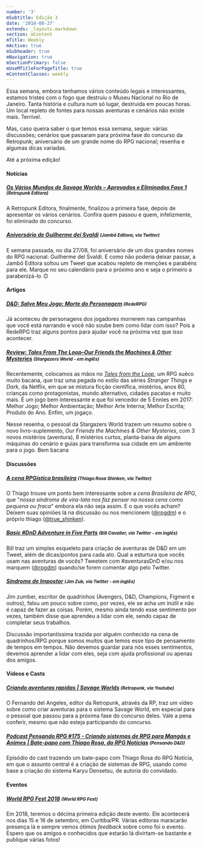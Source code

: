 ```yaml
---
number: '3'
mSubtitle: Edição 3
date: '2018-08-27'
extends: _layouts.markdown
section: mContent
mTitle: Weekly
mActive: true
mSubheader: true
mNavigation: true
mSectionPrimary: false
mUseMTitleForPageTitle: true
mContentClasses: weekly
---
```


Essa semana, embora tenhamos vários conteúdo legais e interessantes, estamos tristes com o fogo que destruiu o Museu Nacional no Rio de Janeiro. Tanta história e cultura num só lugar, destruida em poucas horas. Um local repleto de fontes para nossas aventuras e cenários não existe mais. Terrível.

Mas, caso queira saber o que temos essa semana, segue: várias discussões; cenários que passaram para próxima fase do concurso da Retropunk; aniversário de um grande nome do RPG nacional; resenha e algumas dicas variadas.

Até a próxima edição!

#### Notícias

##### [Os Vários Mundos de Savage Worlds – Aprovados e Eliminados Fase 1] <small>(Retropunk Editora)</small>
A Retropunk Editora, finalmente, finalizou a primeira fase, depois de apresentar os vários cenários. Confira quem passou e quem, infelizmente, foi eliminado do concurso.

##### [Aniversário de Guilherme dei Svaldi] <small>(Jambô Editora, via Twitter)</small>
E semana passada, no dia 27/08, foi aniversário de um dos grandes nomes do RPG nacional: Guilherme del Svaldi. E como não poderia deixar passar, a Jambô Editora soltou um Tweet que acabou repleto de menções e parabéns para ele. Marque no seu calendário para o próximo ano e seja o primeiro a parabenizá-lo :D

#### Artigos

##### [D&D: Salve Meu Jogo: Morte do Personagem] <small>(RedeRPG)</small>
Já aconteceu de personagens dos jogadores morrerem nas campanhas que você está narrando e você não soube bem como lidar com isso? Pois a RedeRPG traz alguns pontos para ajudar você na próxima vez que isso acontecer.

##### [Review: Tales From The Loop–Our Friends the Machines & Other Mysteries] <small>(Stargazers World - em inglês)</small>
Recentemente, colocamos as mãos no <em>[Tales from the Loop]</em>, um RPG suéco muito bacana, que traz uma pegada no estilo das séries <em>Stranger Things</em> e <em>Dark</em>, da Netflix, em que se mistura ficção científica, mistérios, anos 80, crianças como protagonistas, mundo alternativo, cidades pacatas e muito mais. É um jogo bem interessante e que foi vencedor de 5 Ennies em 2017: Melhor Jogo; Melhor Ambientação; Melhor Arte Interna; Melhor Escrita; Produto do Ano. Enfim, um jogaço.

Nesse resenha, o pessoal da Stargazers World trazem um resumo sobre o novo livro-suplemento, <em>Our Friends the Machines & Other Mysteries</em>, com 3 novos mistérios (aventura), 8 mistérios curtos, planta-baixa de alguns máquinas do cenário e guias para transforma sua cidade em um ambiente para o jogo. Bem bacana

#### Discussões

##### [A cena RPGística brasileira] <small>(Thiago Rosa Shinken, via Twitter)</small>
O Thiago trouxe um ponto bem interessante sobre a *cena Brasileira de RPG*, que "*nossa síndrome de vira-lata nos faz pensar na nossa cena como pequena ou fraca*" embora ela não seja assim. E o que vocês acham? Deixem suas opiniões lá na discussão ou nos mencionem ([@rpgdm]) e o próprio thiago ([@true_shinken]).

##### [Basic #DnD Adventure in Five Parts] <small>(Bill Cavalier, via Twitter - em inglês)</small>
Bill traz um simples esqueleto para criação de aventuras de D&D em um Tweet, além de dicas/pontos para cada ato. Qual a esturtura que vocês usam nas aventuras de vocês? Tweetem com #aventurasDnD e/ou nos marquem ([@rpgdm]) quando/se forem comentar algo pelo Twitter.

##### [Síndrome de Impostor] <small>(Jim Zub, via Twitter - em inglês)</small>
Jim zumber, escritor de quadrinhos (Avengers, D&D, Champions, Figment e outros), falou um pouco sobre como, por vezes, ele se acha um inútil e não é capaz de fazer as coisas. Porém, mesmo ainda tendo esse sentimento por vezes, também disse que aprendeu a lidar com ele, sendo capaz de completar seus trabalhos.

Discussão importantíssima trazida por alguém conhecido na cena de quadrinhos/RPG porque somos muitos que temos esse tipo de pensamento de tempos em tempos. Não devemos guardar para nós esses sentimentos, devemos aprender a lidar com eles, seja com ajuda profissional ou apenas dos amigos.

#### Vídeos e Casts

##### [Criando aventuras rapidas | Savage Worlds] <small>(Retropunk, via Youtube)</small>
O Fernando del Angeles, editor da Retropunk, através da RP, traz um vídeo sobre como criar aventuras para o sistema Savage World, em especial para o pessoal que passou para a próxima fase do concurso deles. Vale a pena conferir, mesmo que não esteja participando do concurso.

##### [Podcast Pensando RPG #175 - Criando sistemas de RPG para Mangás e Animes | Bate-papo com Thiago Rosa, do RPG Notícias] <small>(Pensando D&D)</small>
Episódio do cast trazendo um bate-papo com Thiago Rosa do RPG Notícia, em que o assunto central é a criação de sistemas de RPG, usando como base a criação do sistema Karyu Densetsu, de autoria do convidado.

#### Eventos

##### [World RPG Fest 2018] <small>(World RPG Fest)</small>
Em 2018, teremos o décima primeira edição deste evento. Ele acontecerá nos dias 15 e 16 de setembro, em Curitiba/PR. Várias editoras maracarão presença lá e sempre vemos ótimos <em>feedback</em> sobre como foi o evento. Espero que os amigos e conhecidos que estarão lá divirtam-se bastante e publique várias fotos!

[Os Vários Mundos de Savage Worlds – Aprovados e Eliminados Fase 1]: http://retropunk.net/editora/os-varios-mundos-de-savage-worlds-aprovados-e-eliminados-fase-1/
[D&D: Salve Meu Jogo: Morte do Personagem]: https://www.rederpg.com.br/2015/03/04/dd-salve-meu-jogo-morte-do-personagem/
[World RPG Fest 2018]: http://www.worldrpgfest.com.br/
[Aniversário de Guilherme dei Svaldi]: https://twitter.com/jamboeditora/status/1034124528358703106
[Criando aventuras rapidas | Savage Worlds]: https://www.youtube.com/watch?v=oo7UUunk_ho
[Podcast Pensando RPG #175 - Criando sistemas de RPG para Mangás e Animes | Bate-papo com Thiago Rosa, do RPG Notícias]: http://www.pensandoded.com.br/2018/08/podcast-pensando-rpg-175-criando.html
[A cena RPGística brasileira]: https://twitter.com/true_shinken/status/1034653671022321665
[@rpgdm]: https://twitter.com/rpgdm/
[@true_shinken]: https://twitter.com/true_shinken/
[Basic #DnD Adventure in Five Parts]: https://twitter.com/dungeonbastard/status/1034866541223804928
[Síndrome de Impostor]: https://twitter.com/JimZub/status/1034627999457583106
[Review: Tales From The Loop–Our Friends the Machines & Other Mysteries]: https://stargazersworld.com/2018/08/29/review-tales-from-the-loop-our-friends-the-machines-other-mysteries/
[Tales from the Loop]: https://www.modiphius.net/collections/tales-from-the-loop

